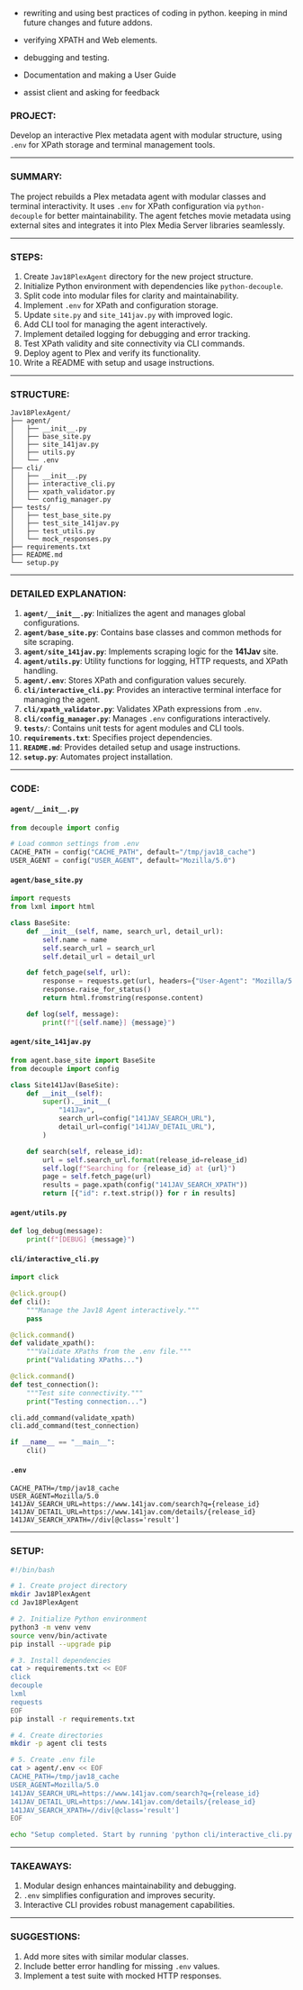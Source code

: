 - rewriting and using best practices of coding in python. keeping in mind future changes and future addons.

- verifying XPATH and Web elements.

- debugging and testing.

- Documentation and making a User Guide

- assist client and asking for feedback


### PROJECT:
Develop an interactive Plex metadata agent with modular structure, using `.env` for XPath storage and terminal management tools.

---

### SUMMARY:
The project rebuilds a Plex metadata agent with modular classes and terminal interactivity. It uses `.env` for XPath configuration via `python-decouple` for better maintainability. The agent fetches movie metadata using external sites and integrates it into Plex Media Server libraries seamlessly.

---

### STEPS:
1. Create `Jav18PlexAgent` directory for the new project structure.  
2. Initialize Python environment with dependencies like `python-decouple`.  
3. Split code into modular files for clarity and maintainability.  
4. Implement `.env` for XPath and configuration storage.  
5. Update `site.py` and `site_141jav.py` with improved logic.  
6. Add CLI tool for managing the agent interactively.  
7. Implement detailed logging for debugging and error tracking.  
8. Test XPath validity and site connectivity via CLI commands.  
9. Deploy agent to Plex and verify its functionality.  
10. Write a README with setup and usage instructions.  

---

### STRUCTURE:
```
Jav18PlexAgent/
├── agent/
│   ├── __init__.py
│   ├── base_site.py
│   ├── site_141jav.py
│   ├── utils.py
│   └── .env
├── cli/
│   ├── __init__.py
│   ├── interactive_cli.py
│   ├── xpath_validator.py
│   └── config_manager.py
├── tests/
│   ├── test_base_site.py
│   ├── test_site_141jav.py
│   ├── test_utils.py
│   └── mock_responses.py
├── requirements.txt
├── README.md
└── setup.py
```

---

### DETAILED EXPLANATION:
1. **`agent/__init__.py`**: Initializes the agent and manages global configurations.  
2. **`agent/base_site.py`**: Contains base classes and common methods for site scraping.  
3. **`agent/site_141jav.py`**: Implements scraping logic for the **141Jav** site.  
4. **`agent/utils.py`**: Utility functions for logging, HTTP requests, and XPath handling.  
5. **`agent/.env`**: Stores XPath and configuration values securely.  
6. **`cli/interactive_cli.py`**: Provides an interactive terminal interface for managing the agent.  
7. **`cli/xpath_validator.py`**: Validates XPath expressions from `.env`.  
8. **`cli/config_manager.py`**: Manages `.env` configurations interactively.  
9. **`tests/`**: Contains unit tests for agent modules and CLI tools.  
10. **`requirements.txt`**: Specifies project dependencies.  
11. **`README.md`**: Provides detailed setup and usage instructions.  
12. **`setup.py`**: Automates project installation.  

---

### CODE:

#### **`agent/__init__.py`**
```python
from decouple import config

# Load common settings from .env
CACHE_PATH = config("CACHE_PATH", default="/tmp/jav18_cache")
USER_AGENT = config("USER_AGENT", default="Mozilla/5.0")
```

#### **`agent/base_site.py`**
```python
import requests
from lxml import html

class BaseSite:
    def __init__(self, name, search_url, detail_url):
        self.name = name
        self.search_url = search_url
        self.detail_url = detail_url

    def fetch_page(self, url):
        response = requests.get(url, headers={"User-Agent": "Mozilla/5.0"})
        response.raise_for_status()
        return html.fromstring(response.content)

    def log(self, message):
        print(f"[{self.name}] {message}")
```

#### **`agent/site_141jav.py`**
```python
from agent.base_site import BaseSite
from decouple import config

class Site141Jav(BaseSite):
    def __init__(self):
        super().__init__(
            "141Jav",
            search_url=config("141JAV_SEARCH_URL"),
            detail_url=config("141JAV_DETAIL_URL"),
        )

    def search(self, release_id):
        url = self.search_url.format(release_id=release_id)
        self.log(f"Searching for {release_id} at {url}")
        page = self.fetch_page(url)
        results = page.xpath(config("141JAV_SEARCH_XPATH"))
        return [{"id": r.text.strip()} for r in results]
```

#### **`agent/utils.py`**
```python
def log_debug(message):
    print(f"[DEBUG] {message}")
```

#### **`cli/interactive_cli.py`**
```python
import click

@click.group()
def cli():
    """Manage the Jav18 Agent interactively."""
    pass

@click.command()
def validate_xpath():
    """Validate XPaths from the .env file."""
    print("Validating XPaths...")

@click.command()
def test_connection():
    """Test site connectivity."""
    print("Testing connection...")

cli.add_command(validate_xpath)
cli.add_command(test_connection)

if __name__ == "__main__":
    cli()
```

#### **`.env`**
```env
CACHE_PATH=/tmp/jav18_cache
USER_AGENT=Mozilla/5.0
141JAV_SEARCH_URL=https://www.141jav.com/search?q={release_id}
141JAV_DETAIL_URL=https://www.141jav.com/details/{release_id}
141JAV_SEARCH_XPATH=//div[@class='result']
```

---

### SETUP:
```bash
#!/bin/bash

# 1. Create project directory
mkdir Jav18PlexAgent
cd Jav18PlexAgent

# 2. Initialize Python environment
python3 -m venv venv
source venv/bin/activate
pip install --upgrade pip

# 3. Install dependencies
cat > requirements.txt << EOF
click
decouple
lxml
requests
EOF
pip install -r requirements.txt

# 4. Create directories
mkdir -p agent cli tests

# 5. Create .env file
cat > agent/.env << EOF
CACHE_PATH=/tmp/jav18_cache
USER_AGENT=Mozilla/5.0
141JAV_SEARCH_URL=https://www.141jav.com/search?q={release_id}
141JAV_DETAIL_URL=https://www.141jav.com/details/{release_id}
141JAV_SEARCH_XPATH=//div[@class='result']
EOF

echo "Setup completed. Start by running 'python cli/interactive_cli.py'"
```

---

### TAKEAWAYS:
1. Modular design enhances maintainability and debugging.  
2. `.env` simplifies configuration and improves security.  
3. Interactive CLI provides robust management capabilities.  

---

### SUGGESTIONS:
1. Add more sites with similar modular classes.  
2. Include better error handling for missing `.env` values.  
3. Implement a test suite with mocked HTTP responses.

